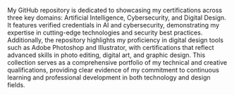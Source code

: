 My GitHub repository is dedicated to showcasing my certifications across three key domains: Artificial Intelligence, Cybersecurity, and Digital Design. It features verified credentials in AI and cybersecurity, demonstrating my expertise in cutting-edge technologies and security best practices. Additionally, the repository highlights my proficiency in digital design tools such as Adobe Photoshop and Illustrator, with certifications that reflect advanced skills in photo editing, digital art, and graphic design. This collection serves as a comprehensive portfolio of my technical and creative qualifications, providing clear evidence of my commitment to continuous learning and professional development in both technology and design fields.
